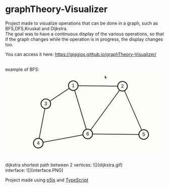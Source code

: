 # graphTheory-Visualizer

Project made to visualize operations that can be done in a graph, such as BFS,DFS,Kruskal and Dijkstra.\
The goal was to have a continuous display of the various operations, so that if the graph changes while the operation is in progress, the display changes too.

You can access it here: https://giggiox.github.io/graphTheory-Visualizer/  <br/><br/>

example of BFS:
![](bfs.gif)

<br/>
dijkstra shortest path between 2 vertices:
![](dijkstra.gif)

<br/>
interface:
![](interface.PNG)


Project made using [p5js](https://p5js.org/) and [TypeScript](https://www.typescriptlang.org/)

